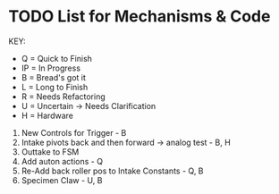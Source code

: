 # TODO List for Mechanisms & Code
KEY: 
- Q = Quick to Finish
- IP = In Progress
- B = Bread's got it
- L = Long to Finish
- R = Needs Refactoring
- U = Uncertain -> Needs Clarification
- H = Hardware

1) New Controls for Trigger - B
2) Intake pivots back and then forward -> analog test - B, H
3) Outtake to FSM
4) Add auton actions - Q
5) Re-Add back roller pos to Intake Constants - Q, B
6) Specimen Claw - U, B